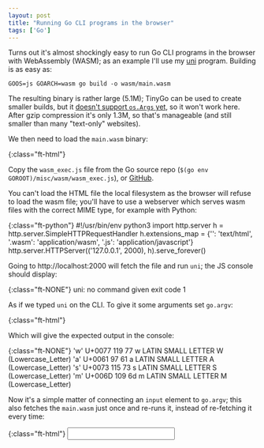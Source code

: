 ```yaml
---
layout: post
title: "Running Go CLI programs in the browser"
tags: ['Go']
---
```


Turns out it's almost shockingly easy to run Go CLI programs in the browser with
WebAssembly (WASM); as an example I'll use my [uni][uni] program. Building is as
easy as:

    GOOS=js GOARCH=wasm go build -o wasm/main.wasm

The resulting binary is rather large (5.1M); TinyGo can be used to create
smaller builds, but it [doesn't support `os.Args` yet][os.args], so it won't
work here. After gzip compression it's only 1.3M, so that's manageable (and
still smaller than many "text-only" websites).

[uni]: https://github.com/arp242/uni
[os.args]: https://github.com/tinygo-org/tinygo/issues/541

We then need to load the `main.wasm` binary:

{:class="ft-html"}
    <html>
    <head>
        <meta charset="utf-8">
    </head>
    <body>
        <script src="wasm_exec.js"></script>
        <script>
            const go = new Go();
            WebAssembly.instantiateStreaming(fetch("main.wasm"), go.importObject).then((result) => {
                go.run(result.instance);
            });
        </script>
    </body>
    </html>

Copy the `wasm_exec.js` file from the Go source repo (`$(go env
GOROOT)/misc/wasm/wasm_exec.js`), or [GitHub][wasm_exec.js].

[wasm_exec.js]: https://github.com/golang/go/blob/master/misc/wasm/wasm_exec.js

You can't load the HTML file the local filesystem as the browser will refuse to
load the wasm file; you'll have to use a webserver which serves wasm files with
the correct MIME type, for example with Python:

{:class="ft-python"}
    #!/usr/bin/env python3
    import http.server
    h = http.server.SimpleHTTPRequestHandler
    h.extensions_map = {'': 'text/html', '.wasm': 'application/wasm', '.js': 'application/javascript'}
    http.server.HTTPServer(('127.0.0.1', 2000), h).serve_forever()

Going to http://localhost:2000 will fetch the file and run `uni`; the JS console
should display:

{:class="ft-NONE"}
    uni: no command given
    exit code 1

As if we typed `uni` on the CLI. To give it some arguments set `go.argv`:

{:class="ft-html"}
    <script>
            const go = new Go();
            WebAssembly.instantiateStreaming(fetch("main.wasm"), go.importObject).then((result) => {
                // Remember that argv[0] is the program name.
                go.argv = ['uni', '-q', 'identify', 'wasm'];
                go.run(result.instance);
            });
    </script>

Which will give the expected output in the console:

{:class="ft-NONE"}
    'w'  U+0077  119    77          &#x77;     LATIN SMALL LETTER W (Lowercase_Letter)
    'a'  U+0061  97     61          &#x61;     LATIN SMALL LETTER A (Lowercase_Letter)
    's'  U+0073  115    73          &#x73;     LATIN SMALL LETTER S (Lowercase_Letter)
    'm'  U+006D  109    6d          &#x6d;     LATIN SMALL LETTER M (Lowercase_Letter)

Now it's a simple matter of connecting an `input` element to `go.argv`; this
also fetches the `main.wasm` just once and re-runs it, instead of re-fetching it
every time:

{:class="ft-html"}
    <input id="input" style="font: 16px monospace">
    <script src="wasm_exec.js"></script>
    <script>
        fetch('main.wasm').then(response => response.arrayBuffer()).then(function(bin) {
                input.addEventListener('keydown', function(e) {
                    if (e.keyCode !== 13)  // Enter
                        return;

                    e.preventDefault();

                    const go = new Go();
                    go.argv = ['uni'].concat(this.value.split(' '));
                    this.value = '';
                    WebAssembly.instantiate(bin, go.importObject).then((result) => {
                        go.run(result.instance);
                    });
                });
            });
    </script>

Overwrite the `global.fs.writeSync` from `wasm_exec.js` to display the output in
the HTML page instead of the console:

{:class="ft-html"}
    <script>
        fetch('main.wasm').then(response => response.arrayBuffer()).then(function(bin) {
                input.addEventListener('keydown', function(e) {
                    if (e.keyCode !== 13)  // Enter
                        return;

                    e.preventDefault();

                    const go = new Go();
                    go.argv = ['uni'].concat(this.value.split(' '));
                    this.value = '';

                    // Write stdout to terminal.
                    let outputBuf = '';
                    const decoder = new TextDecoder("utf-8");
                    global.fs.writeSync = function(fd, buf) {
                        outputBuf += decoder.decode(buf);
                        const nl = outputBuf.lastIndexOf("\n");
                        if (nl != -1) {
                            window.output.innerText += outputBuf.substr(0, nl + 1);
                            window.scrollTo(0, document.body.scrollHeight);
                            outputBuf = outputBuf.substr(nl + 1);
                        }
                        return buf.length;
                    };

                    WebAssembly.instantiate(bin, go.importObject).then((result) => {
                        go.run(result.instance);
                    });
                });
            });
    </script>

And that's pretty much it; 30 lines of JavaScript to run CLI applications in the
browser :-) The only change I had to make to `uni` Go code was [adding a build
tag][btag].

[btag]: https://github.com/arp242/uni/commit/bfd9a565343bce6469c67ea2ae3accad597afcb4#diff-c5818bddd7e55bf1374be45465e95062

---

There are plenty of other things that can be improved: some better styling,
reading from stdin, keybinds, loading indicator, etc. The [full version][wasm]
does some of that. Take a look at [index.html][index.html] and
[term.js][term.js] in case you're interested. It could still be improved
further, but I thought this was "good enough" for a basic demo :-)

[wasm]: https://arp242.github.io/uni-wasm/
[index.html]: https://github.com/arp242/uni/blob/master/wasm/index.html
[term.js]: https://github.com/arp242/uni/blob/master/wasm/term.js

<div class="postscript">
<strong>Related articles</strong>
<ul>
<li><a href="https://github.com/golang/go/wiki/WebAssembly">WebAssembly</a> on the Go wiki</li>
</ul>
</div>
